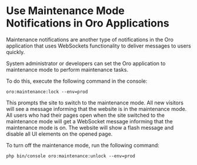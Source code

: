 <a id="dev-cookbook-system-websockets-maintenance-mode"></a>

# Use Maintenance Mode Notifications in Oro Applications

Maintenance notifications are another type of notifications in the Oro application that uses WebSockets functionality to deliver messages to users quickly.

System administrator or developers can set the Oro application to maintenance mode to perform maintenance tasks.

To do this, execute the following command in the console:

```none
oro:maintenance:lock --env=prod
```

This prompts the site to switch to the maintenance mode. All new visitors will see a message informing that the website is in the maintenance mode. All users who had their pages open when the site switched to the maintenance mode will get a WebSocket message informing that the maintenance mode is on. The website will show a flash message and disable all UI elements on the opened page.

To turn off the maintenance mode, run the following command:

```none
php bin/console oro:maintenance:unlock --env=prod
```
